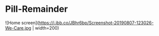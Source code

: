 # Pill-Remainder

![Home screen](https://i.ibb.co/JBhr6bp/Screenshot-20190807-123026-We-Care.jpg | width=200)
